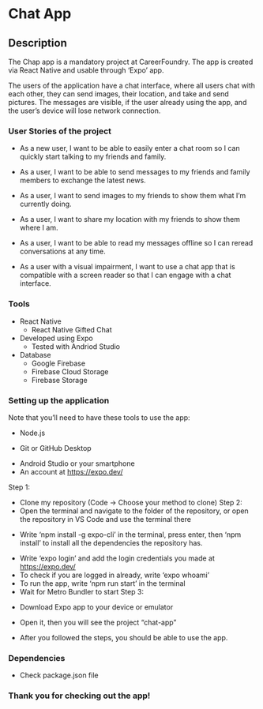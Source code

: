 # Chat App

## Description
The Chap app is a mandatory project at CareerFoundry. The app is created via React Native and usable through ‘Expo’ app.

The users of the application have a chat interface, where all users chat with each other, they can send images, their location, and take and send pictures. The messages are visible, if the user already using the app, and the user’s device will lose network connection.

### User Stories of the project
- As a new user, I want to be able to easily enter a chat room so I can quickly start talking to my friends and family.

- As a user, I want to be able to send messages to my friends and family members to exchange the latest news. 

- As a user, I want to send images to my friends to show them what I’m currently doing. 

- As a user, I want to share my location with my friends to show them where I am.

- As a user, I want to be able to read my messages offline so I can reread conversations at any time.

- As a user with a visual impairment, I want to use a chat app that is compatible with a screen reader so that I can engage with a chat interface.

### Tools
- React Native
    * React Native Gifted Chat
- Developed using Expo
    * Tested with Andriod Studio
- Database
    * Google Firebase
    + Firebase Cloud Storage
    + Firebase Storage

### Setting up the application
Note that you’ll need to have these tools to use the app:
- Node.js
* Git or GitHub Desktop
+ Android Studio or your smartphone
+ An account at https://expo.dev/

Step 1:
- Clone my repository (Code -> Choose your method to clone)
Step 2:
- Open the terminal and navigate to the folder of the repository, or open the repository in VS Code and use the terminal there
* Write ‘npm install -g expo-cli’ in the terminal, press enter, then ‘npm install’ to install all the dependencies the repository has.
+ Write ‘expo login’ and add the login credentials you made at https://expo.dev/
+ To check if you are logged in already, write ‘expo whoami’
+ To run the app, write ‘npm run start’ in the terminal
+ Wait for Metro Bundler to start
Step 3:
- Download Expo app to your device or emulator
* Open it, then you will see the project “chat-app”
+ After you followed the steps, you should be able to use the app.

### Dependencies
- Check package.json file

### Thank you for checking out the app!
